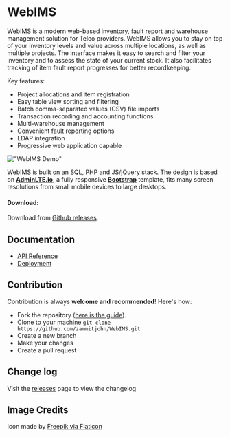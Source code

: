 WebIMS
============
WebIMS is a modern web-based inventory, fault report and warehouse management solution for Telco providers. WebIMS allows you to stay on top of your inventory levels and value across multiple locations, as well as multiple projects. The interface makes it easy to search and filter your inventory and to assess the state of your current stock. It also facilitates tracking of item fault report progresses for better recordkeeping.

Key features:
- Project allocations and item registration
- Easy table view sorting and filtering
- Batch comma-separated values (CSV) file imports
- Transaction recording and accounting functions 
- Multi-warehouse management
- Convenient fault reporting options
- LDAP integration
- Progressive web application capable

!["WebIMS Demo"](dist/img/demo.PNG "WebIMS Demo")

WebIMS is built on an SQL, PHP and JS/jQuery stack. The design is based on **[AdminLTE.io](https://adminlte.io)**, a fully responsive **[Bootstrap](https://getbootstrap.com)** template, fits many screen resolutions from small mobile devices to large desktops.

#### Download:
Download from [Github releases](https://github.com/zammitjohn/WebIMS/releases).

Documentation
-------------
- [API Reference](docs/api.md)
- [Deployment](docs/deployment.md)

Contribution
------------
Contribution is always **welcome and recommended**! Here's how:

- Fork the repository ([here is the guide](https://help.github.com/articles/fork-a-repo/)).
- Clone to your machine ```git clone https://github.com/zammitjohn/WebIMS.git```
- Create a new branch
- Make your changes
- Create a pull request

Change log
----------
Visit the [releases](https://github.com/zammitjohn/WebIMS/releases) page to view the changelog

Image Credits
-------------
Icon made by [Freepik via Flaticon](https://www.flaticon.com/authors/freepik)
